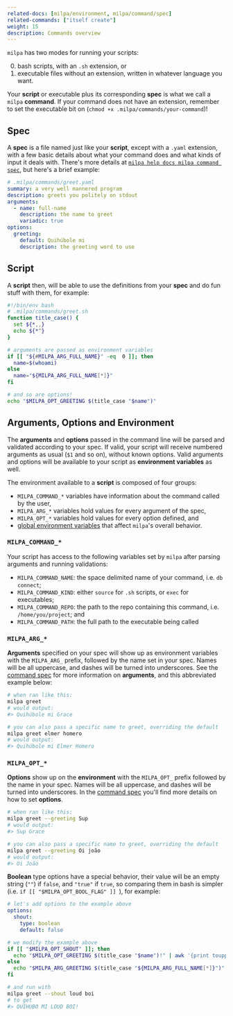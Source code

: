 ```yaml
---
related-docs: [milpa/environment, milpa/command/spec]
related-commands: ["itself create"]
weight: 15
description: Commands overview
---
```


`milpa` has two modes for running your scripts:

0. bash scripts, with an `.sh` extension, or
1. executable files without an extension, written in whatever language you want.

Your **script** or executable plus its corresponding **spec** is what we call a `milpa` **command**. If your command does not have an extension, remember to set the executable bit on (`chmod +x .milpa/commands/your-command`)!

## Spec

A **spec** is a file named just like your **script**, except with a `.yaml` extension, with a few basic details about what your command does and what kinds of input it deals with. There's more details at [`milpa help docs milpa command spec`](/.milpa/docs/milpa/command/spec.md), but here's a brief example:

```yaml
# .milpa/commands/greet.yaml
summary: a very well mannered program
description: greets you politely on stdout
arguments:
  - name: full-name
    description: the name to greet
    variadic: true
options:
  greeting:
    default: Quihúbole mi
    description: the greeting word to use
```

## Script

A **script** then, will be able to use the definitions from your **spec** and do fun stuff with them, for example:

```sh
#!/bin/env bash
# .milpa/commands/greet.sh
function title_case() {
  set ${*,,}
  echo ${*^}
}

# arguments are passed as environment variables
if [[ "${#MILPA_ARG_FULL_NAME}" -eq  0 ]]; then
  name=$(whoami)
else
  name="${MILPA_ARG_FULL_NAME[*]}"
fi

# and so are options!
echo "$MILPA_OPT_GREETING $(title_case "$name")"
```

## Arguments, Options and Environment

The **arguments** and **options** passed in the command line will be parsed and validated according to your spec. If valid, your script will receive numbered arguments as usual (`$1` and so on), without known options. Valid arguments and options will be available to your script as **environment variables** as well.

The environment available to a **script** is composed of four groups:

- `MILPA_COMMAND_*` variables have information about the command called by the user,
- `MILPA_ARG_*` variables hold values for every argument of the spec,
- `MILPA_OPT_*` variables hold values for every option defined, and
- [global environment variables](/.milpa/docs/milpa/environment.md) that affect `milpa`'s overall behavior.


### `MILPA_COMMAND_*`

Your script has access to the following variables set by `milpa` after parsing arguments and running validations:

- `MILPA_COMMAND_NAME`: the space delimited name of your command, i.e. `db connect`;
- `MILPA_COMMAND_KIND`: either `source` for `.sh` scripts, or `exec` for executables;
- `MILPA_COMMAND_REPO`: the path to the repo containing this command, i.e. `/home/you/project`; and
- `MILPA_COMMAND_PATH`: the full path to the executable being called

### `MILPA_ARG_*`

**Arguments** specified on your spec will show up as environment variables with the `MILPA_ARG_` prefix, followed by the name set in your spec. Names will be all uppercase, and dashes will be turned into underscores. See the [command spec](/.milpa/docs/milpa/command/spec.md) for more information on **arguments**, and this abbreviated example below:


```sh
# when ran like this:
milpa greet
# would output:
#> Quihúbole mi Grace

# you can also pass a specific name to greet, overriding the default
milpa greet elmer homero
# would output:
#> Quihúbole mi Elmer Homero
```

### `MILPA_OPT_*`

**Options** show up on the **environment** with the `MILPA_OPT_` prefix followed by the name in your spec. Names will be all uppercase, and dashes will be turned into underscores. In the [command spec](/.milpa/docs/milpa/command/spec.md) you'll find more details on how to set **options**.

```sh
# when ran like this:
milpa greet --greeting Sup
# would output:
#> Sup Grace

# you can also pass a specific name to greet, overriding the default
milpa greet --greeting Oi joão
# would output:
#> Oi João
```

**Boolean** type options have a special behavior, their value will be an empty string (`""`) if `false`, and `"true"` if `true`, so comparing them in bash is simpler (i.e. `if [[ "$MILPA_OPT_BOOL_FLAG" ]] `), for example:

```yaml
# let's add options to the example above
options:
  shout:
    type: boolean
    default: false
```

```sh
# we modify the example above
if [[ "$MILPA_OPT_SHOUT" ]]; then
  echo "$MILPA_OPT_GREETING $(title_case "$name")!" | awk '{print toupper($0)}'
else
  echo "$MILPA_ARG_GREETING $(title_case "${MILPA_ARG_FULL_NAME[*]}")"
fi
```

```sh
# and run with
milpa greet --shout loud boi
# to get
#> QUIHUBO MI LOUD BOI!
```
